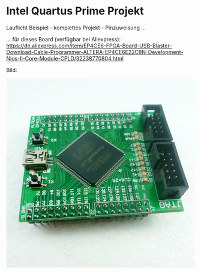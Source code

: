 # Intel Quartus Prime Projekt
Lauflicht Beispiel - komplettes Projekt - Pinzuweisung ...

... für dieses Board (verfügbar bei Aliexpress): https://de.aliexpress.com/item/EP4CE6-FPGA-Board-USB-Blaster-Download-Cable-Programmer-ALTERA-EP4CE6E22C8N-Development-Nios-II-Core-Module-CPLD/32238770804.html

Bild:

![alt text](https://github.com/mongoq/FPGA_fuer_Anfaenger/blob/master/quartus_project/Cyclone-IV-FPGA-Bord-EP4CE6E22C8N-EP4CE6.jpg "FPGA Board")
